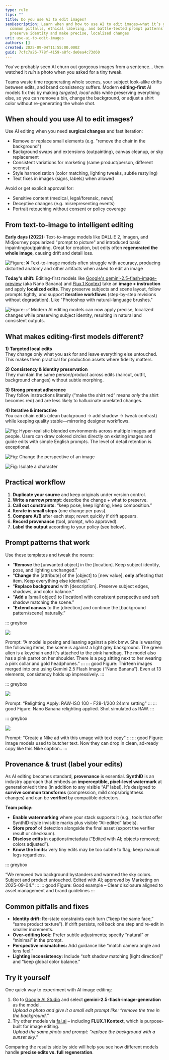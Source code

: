 ```yaml
---
type: rule
tips: ""
title: Do you use AI to edit images?
seoDescription: Learn when and how to use AI to edit images—what it’s good for,
  common pitfalls, ethical labeling, and battle-tested prompt patterns that
  preserve identity and make precise, localized changes
uri: use-ai-to-edit-images
authors: []
created: 2025-09-04T11:55:00.000Z
guid: 7cfc7a26-778f-4159-a8fc-de0ea4c73d60
---
```

You've probably seen AI churn out gorgeous images from a sentence... then watched it *ruin* a photo when you asked for a tiny tweak.

Teams waste time regenerating whole scenes, your subject look-alike drifts between edits, and brand consistency suffers. Modern **editing-first** AI models fix this by making *targeted, local edits* while preserving everything else, so you can remove a bin, change the background, or adjust a shirt color without re-generating the whole shot.

<!--endintro-->

## When should you use AI to edit images?

Use AI editing when you need **surgical changes** and fast iteration:

* Remove or replace small elements (e.g. "remove the chair in the background")
* Background swaps and extensions (outpainting), canvas cleanup, or sky replacement
* Consistent variations for marketing (same product/person, different scenes)
* Style harmonization (color matching, lighting tweaks, subtle restyling)
* Text fixes in images (signs, labels) when allowed

Avoid or get explicit approval for:

* Sensitive content (medical, legal/forensic, news)  
* Deceptive changes (e.g. misrepresenting events)  
* Portrait retouching without consent or policy coverage

## From text-to-image to intelligent editing

**Early days (2022):** Text-to-image models like DALL·E 2, Imagen, and Midjourney popularized "prompt to picture" and introduced basic inpainting/outpainting. Great for creation, but edits often **regenerated the whole image**, causing drift and detail loss.


![Figure: ❌ Text-to-image models often struggle with accuracy, producing distorted anatomy and other artifacts when asked to edit an image](xen-create-image-blog-fail-1.webp)

**Today's shift:** Editing-first models like [Google's gemini-2.5-flash-image-preview](https://aistudio.google.com/prompts/new_chat?model=gemini-2.5-flash-image-preview) (aka Nano Banana) and [Flux.1 Kontext](https://bfl.ai/models/flux-kontext) take an **image + instruction** and apply **localized edits**. They preserve subjects and scene layout, follow prompts tightly, and support **iterative workflows** (step-by-step revisions without degradation). Like "Photoshop with natural-language brushes."

![Figure: ✅ Modern AI editing models can now apply precise, localized changes while preserving subject identity, resulting in natural and consistent outputs.](generated-image-september-04-2025-12_19pm.jpeg)

## What makes editing-first models different?

**1) Targeted local edits**\
They change only what you ask for and leave everything else untouched. This makes them practical for production assets where fidelity matters.

**2) Consistency & identity preservation**\
They maintain the same person/product across edits (haircut, outfit, background changes) without subtle morphing.

**3) Strong prompt adherence**\
They follow instructions literally (“make the shirt red” means *only* the shirt becomes red) and are less likely to hallucinate unrelated changes.

**4) Iterative & interactive**\
You can chain edits (clean background → add shadow → tweak contrast) while keeping quality stable—mirroring designer workflows.

![Fig: Hyper-realistic blended environments across multiple images and people. Users can draw colored circles directly on existing images and guide edits with simple English prompts. The level of detail retention is exceptional.](gz4kb-fbaaayj5n.jpg "Targeted local edits")

![Fig: Change the perspective of an image](gzsnzhtwoaapceg.jpg)

![Fig: Isolate a character](gzwtouzbyaamxak.jpg)

## Practical workflow

1. **Duplicate your source** and keep originals under version control.  
2. **Write a narrow prompt**: describe the change + what to preserve.  
3. **Call out constraints**: “keep pose, keep lighting, keep composition.”  
4. **Iterate in small steps** (one change per pass).  
5. **Compare A/B** after each step; revert quickly if drift appears.  
6. **Record provenance** (tool, prompt, who approved).  
7. **Label the output** according to your policy (see below).

## Prompt patterns that work

Use these templates and tweak the nouns:

* “**Remove** the \[unwanted object] in the \[location]. Keep subject identity, pose, and lighting unchanged.”  
* “**Change** the \[attribute] of the \[object] to \[new value], **only** affecting that item. Keep everything else identical.”  
* “**Replace background** with \[description]. Preserve subject edges, shadows, and color balance.”  
* “**Add** a \[small object] to \[location] with consistent perspective and soft shadow matching the scene.”  
* “**Extend canvas** to the \[direction] and continue the \[background pattern/scene] naturally.”

::: greybox

![](gzyyduowiaa8x0l.jpg)

Prompt: “A model is posing and leaning against a pink bmw. She is wearing the following items, the scene is against a light grey background. The green alien is a keychain and it's attached to the pink handbag. The model also has a pink parrot on her shoulder. There is a pug sitting next to her wearing a pink collar and gold headphones.”
:::
::: good
Figure: Thirteen images merged into one using Gemini 2.5 Flash Image (“Nano Banana”). Even at 13 elements, consistency holds up impressively.
:::

::: greybox

![](gz1gbfmaoaavuob.jpg)

Prompt: “Relighting Apply: RAW-ISO 100 - F28-1/200 24mm setting"
:::
::: good
Figure: Nano Banana relighting applied. Shot simulated as RAW.
:::

::: greybox

![](gzsnxlyxcaasy2_.jpg)

Prompt: “Create a Nike ad with this umage with text copy"
:::
::: good
Figure: Image models used to butcher text. Now they can drop in clean, ad-ready copy like this Nike caption..
:::

## Provenance & trust (label your edits)

As AI editing becomes standard, **provenance** is essential. **SynthID** is an industry approach that embeds an **imperceptible, pixel-level watermark** at generation/edit time (in addition to any visible “AI” label). It’s designed to **survive common transforms** (compression, mild crops/brightness changes) and can be **verified** by compatible detectors.

**Team policy:**

* **Enable watermarking** where your stack supports it (e.g., tools that offer SynthID-style invisible marks plus visible “AI-edited” labels).  
* **Store proof** of detection alongside the final asset (export the verifier result or checksum).  
* **Disclose edits** in captions/metadata (“Edited with AI; objects removed; colors adjusted”).  
* **Know the limits:** very tiny edits may be too subtle to flag; keep manual logs regardless.

::: greybox

“We removed two background bystanders and warmed the sky colors. Subject and product untouched. Edited with AI; approved by Marketing on 2025-09-04.”
:::
::: good
Figure: Good example – Clear disclosure aligned to asset management and brand guidelines
:::

## Common pitfalls and fixes

* **Identity drift:** Re-state constraints each turn (“keep the same face,” “same product texture”). If drift persists, roll back one step and re-edit in smaller increments.  
* **Over-editing look:** Prefer subtle adjustments; specify “natural” or “minimal” in the prompt.  
* **Perspective mismatches:** Add guidance like “match camera angle and lens feel.”  
* **Lighting inconsistency:** Include “soft shadow matching \[light direction]” and “keep global color balance.”

## Try it yourself

One quick way to experiment with AI image editing:

1. Go to [Google AI Studio](https://aistudio.google.com/prompts/new_chat) and select **gemini-2.5-flash-image-generation** as the model.\
   *Upload a photo and give it a small edit prompt like: “remove the tree in the background.”*  
2. Try other models via [fal.ai](https://fal.ai) – including **FLUX.1 Kontext**, which is purpose-built for image editing.\
   *Upload the same photo and prompt: “replace the background with a sunset sky.”*  

Comparing the results side by side will help you see how different models handle **precise edits vs. full regeneration**.
